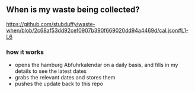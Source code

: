 ## When is my waste being collected?
  https://github.com/stubduffy/waste-when/blob/2c68af53dd92cef0907b390f669020dd94a4469d/cal.json#L1-L6
  
  ### how it works
  - opens the hamburg Abfuhrkalendar on a daily basis, and fills in my details to see the latest dates
  - grabs the relevant dates and stores them
  - pushes the update back to this repo
  
